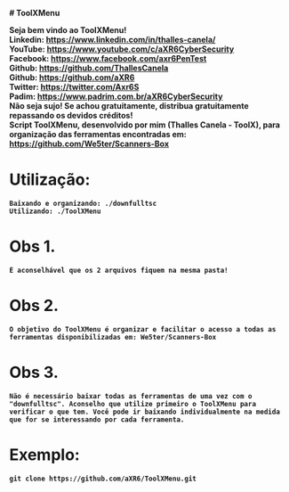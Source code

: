 <b># ToolXMenu<b>

<b>Seja bem vindo ao ToolXMenu!<b><br>
Linkedin: https://www.linkedin.com/in/thalles-canela/ <br>
YouTube:  https://www.youtube.com/c/aXR6CyberSecurity <br>
Facebook: https://www.facebook.com/axr6PenTest <br>
Github:   https://github.com/ThallesCanela <br>
Github:   https://github.com/aXR6 <br>
Twitter:  https://twitter.com/Axr6S <br>
Padim:    https://www.padrim.com.br/aXR6CyberSecurity <br>
Não seja sujo! Se achou gratuitamente, distribua gratuitamente repassando os devidos créditos! <br>
Script ToolXMenu, desenvolvido por mim (Thalles Canela - ToolX), para organização das ferramentas encontradas em: https://github.com/We5ter/Scanners-Box <br>


# Utilização:
```
Baixando e organizando: ./downfulltsc
Utilizando: ./ToolXMenu
```

# Obs 1.
```
É aconselhável que os 2 arquivos fiquem na mesma pasta!
```

# Obs 2.
```
O objetivo do ToolXMenu é organizar e facilitar o acesso a todas as ferramentas disponibilizadas em: We5ter/Scanners-Box
```

# Obs 3.
```
Não é necessário baixar todas as ferramentas de uma vez com o "downfulltsc". Aconselho que utilize primeiro o ToolXMenu para verificar o que tem. Você pode ir baixando individualmente na medida que for se interessando por cada ferramenta.
```

# Exemplo:
```
git clone https://github.com/aXR6/ToolXMenu.git
```
